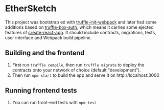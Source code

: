 # EtherSketch

This project was bootstrap ed with
[truffle-init-webpack](https://github.com/trufflesuite/truffle-init-webpack) and
later had some additions based on
[truffle-box-auth](https://github.com/truffle-box/truffle-box-auth), which means
it carries some ejected features of
[create-react-app](https://github.com/facebookincubator/create-react-app). It
should include contracts, migrations, tests, user interface and Webpack build
pipeline.

## Building and the frontend

1. First run `truffle compile`, then run `truffle migrate` to deploy the
   contracts onto your network of choice (default "development").
2. Then run `npm start` to build the app and serve it on http://localhost:3000

## Running frontend tests

1. You can run front-end tests with `npm test`

